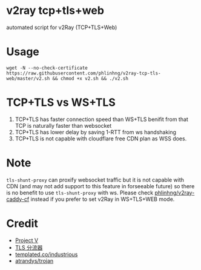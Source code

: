 # v2ray tcp+tls+web
automated script for v2Ray (TCP+TLS+Web)

# Usage
```
wget -N --no-check-certificate https://raw.githubusercontent.com/phlinhng/v2ray-tcp-tls-web/master/v2.sh && chmod +x v2.sh && ./v2.sh
```

# TCP+TLS vs WS+TLS
1. TCP+TLS has faster connection speed than WS+TLS benifit from that TCP is naturally faster than websocket
2. TCP+TLS has lower delay by saving 1-RTT from ws handshaking
3. TCP+TLS is not capable with cloudflare free CDN plan as WSS does.

# Note
`tls-shunt-proxy` can proxify websocket traffic but it is not capable with CDN (and may not add support to this feature in forseeable future) so there is no benefit to use `tls-shunt-proxy` with ws. Please check [phlinhng/v2ray-caddy-cf](https://github.com/phlinhng/v2ray-caddy-cf) instead if you prefer to set v2Ray in WS+TLS+WEB mode.

# Credit
+ [Project V](https://www.v2ray.com/)
+ [TLS 分流器](https://github.com/liberal-boy/tls-shunt-proxy)
+ [templated.co/industrious](https://templated.co/industrious)
+ [atrandys/trojan](https://github.com/atrandys/trojan)
